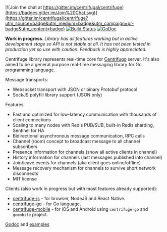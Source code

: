 [![Join the chat at https://gitter.im/centrifugal/centrifuge](https://badges.gitter.im/Join%20Chat.svg)](https://gitter.im/centrifugal/centrifuge?utm_source=badge&utm_medium=badge&utm_campaign=pr-badge&utm_content=badge)
[![Build Status](https://travis-ci.org/centrifugal/centrifuge.svg)](https://travis-ci.org/centrifugal/centrifuge)
[![GoDoc](https://godoc.org/github.com/centrifugal/centrifuge?status.svg)](https://godoc.org/github.com/centrifugal/centrifuge)

**Work in progress**. *Library has all features working but in active development stage so API is not stable at all. It has not been tested in production yet so use with caution. Feedback is highly appreciated.*

Centrifuge library represents real-time core for [Centrifugo](https://github.com/centrifugal/centrifugo) server. It's also aimed to be a general purpose real-time messaging library for Go programming language.

Message transports:

* Websocket transport with JSON or binary Protobuf protocol
* SockJS polyfill library support (JSON only)

Features:

* Fast and optimized for low-latency communication with thousands of client connections
* Scaling to many nodes with Redis PUB/SUB, built-in Redis sharding, Sentinel for HA
* Bidirectional asynchronous message communication, RPC calls
* Channel (room) concept to broadcast message to all channel subscribers
* Presence information for channels (show all active clients in channel)
* History information for channels (last messages published into channel)
* Join/leave events for channels (aka client goes online/offline)
* Message recovery mechanism for channels to survive short network disconnects
* MIT license

Clients (also work in progress but with most features already supported):

* [centrifuge-js](https://github.com/centrifugal/centrifuge-js/tree/c2) – for browser, NodeJS and React Native.
* [centrifuge-go](https://github.com/centrifugal/centrifuge-go/tree/c2) - for Go language.
* [centrifuge-mobile](https://github.com/centrifugal/centrifuge-mobile/c2) - for iOS and Android using `centrifuge-go` and `gomobile` project.

[Godoc](https://godoc.org/github.com/centrifugal/centrifuge) and [examples](https://github.com/centrifugal/centrifuge/tree/master/examples)
